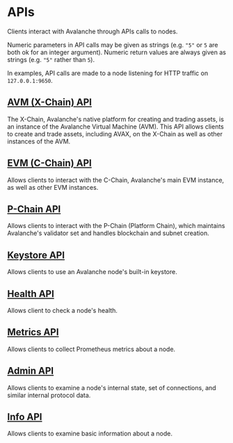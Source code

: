 # APIs

Clients interact with Avalanche through APIs calls to nodes.

Numeric parameters in API calls may be given as strings (e.g. `"5"` or `5` are both ok for an integer argument).
Numeric return values are always given as strings (e.g. `"5"` rather than `5`).

In examples, API calls are made to a node listening for HTTP traffic on `127.0.0.1:9650`.

## [AVM (X-Chain) API](./avm.md)

The X-Chain, Avalanche's native platform for creating and trading assets, is an instance of the Avalanche Virtual Machine (AVM).
This API allows clients to create and trade assets, including AVAX, on the X-Chain as well as other instances of the AVM.

## [EVM (C-Chain) API](./evm.md)

Allows clients to interact with the C-Chain, Avalanche's main EVM instance, as well as other EVM instances.

## [P-Chain API](./platform.md)

Allows clients to interact with the P-Chain (Platform Chain), which maintains Avalanche's validator set and handles blockchain and subnet creation.

## [Keystore API](./keystore.md) 

Allows clients to use an Avalanche node's built-in keystore.

## [Health API](./health.md)

Allows client to check a node's health.

## [Metrics API](./metrics.md) 

Allows clients to collect Prometheus metrics about a node.

## [Admin API](./admin.md)

Allows clients to examine a node's internal state, set of connections, and similar internal protocol data.

## [Info API](./info.md)

Allows clients to examine basic information about a node.
